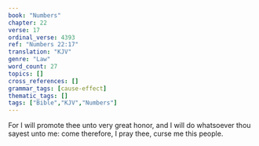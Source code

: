 ```yaml
---
book: "Numbers"
chapter: 22
verse: 17
ordinal_verse: 4393
ref: "Numbers 22:17"
translation: "KJV"
genre: "Law"
word_count: 27
topics: []
cross_references: []
grammar_tags: [cause-effect]
thematic_tags: []
tags: ["Bible","KJV","Numbers"]
---
```

For I will promote thee unto very great honor, and I will do whatsoever thou sayest unto me: come therefore, I pray thee, curse me this people.
